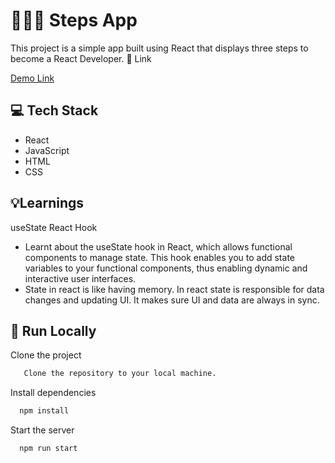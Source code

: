 # 👩🏻‍💻 Steps App

This project is a simple app built using React that displays three steps to become a React Developer.
🔗 Link

[Demo Link](https://visionary-mousse-a45f9e.netlify.app)

## 💻 Tech Stack

- React
- JavaScript
- HTML 
- CSS




## 💡Learnings

useState React Hook
- Learnt about the useState hook in React, which allows functional components to manage state. This hook enables you to add state variables to your functional components, thus enabling dynamic and interactive user interfaces.
- State in react is like having memory. In react state is responsible for data changes and updating UI. It makes sure UI and data are always in sync.

## 🚀 Run Locally

Clone the project

```bash
   Clone the repository to your local machine.
```

Install dependencies

```bash
  npm install
```

Start the server

```bash
  npm run start
```


